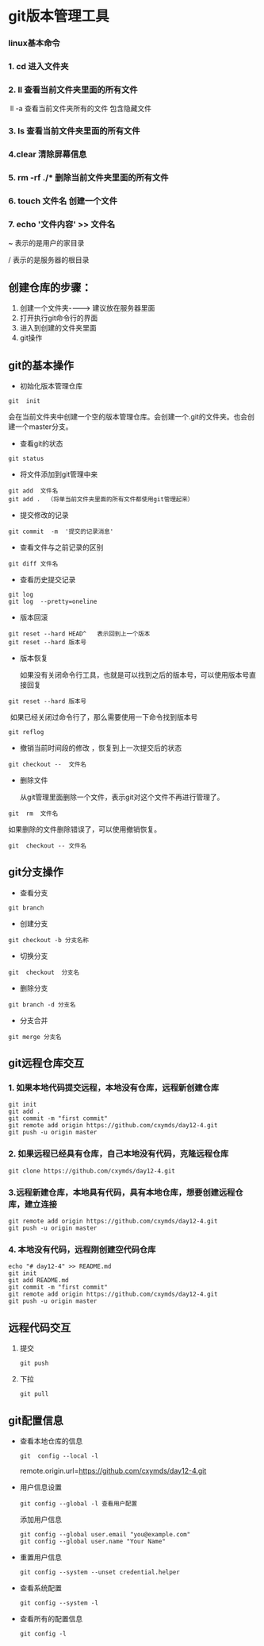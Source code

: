 # git版本管理工具

### linux基本命令

### 1. cd 进入文件夹

### 2. ll 查看当前文件夹里面的所有文件

​	ll -a  查看当前文件夹所有的文件 包含隐藏文件

### 3. ls 查看当前文件夹里面的所有文件

### 4.clear 清除屏幕信息

### 5. rm  -rf  ./*  删除当前文件夹里面的所有文件

### 6. touch 文件名  创建一个文件

### 7. echo '文件内容' >> 文件名





~ 表示的是用户的家目录

/ 表示的是服务器的根目录







## 创建仓库的步骤：

1. 创建一个文件夹----> 建议放在服务器里面
2. 打开执行git命令行的界面
3. 进入到创建的文件夹里面
4. git操作



## git的基本操作

+ 初始化版本管理仓库

```
git  init   
```

会在当前文件夹中创建一个空的版本管理仓库。会创建一个.git的文件夹。也会创建一个master分支。

+ 查看git的状态

```
git status 
```

+ 将文件添加到git管理中来

```
git add  文件名
git add .  （将单当前文件夹里面的所有文件都使用git管理起来）
```

+ 提交修改的记录

```
git commit  -m  '提交的记录消息'
```

+ 查看文件与之前记录的区别

```
git diff 文件名
```

+ 查看历史提交记录

```
git log
git log  --pretty=oneline
```

+ 版本回滚

```
git reset --hard HEAD^   表示回到上一个版本
git reset --hard 版本号
```

+ 版本恢复

  如果没有关闭命令行工具，也就是可以找到之后的版本号，可以使用版本号直接回复

```
git reset --hard 版本号
```

​        如果已经关闭过命令行了，那么需要使用一下命令找到版本号

```
git reflog
```

+ 撤销当前时间段的修改 ，恢复到上一次提交后的状态

```
git checkout --  文件名
```

+ 删除文件

  从git管理里面删除一个文件，表示git对这个文件不再进行管理了。

```
git  rm  文件名
```

如果删除的文件删除错误了，可以使用撤销恢复。

```
git  checkout -- 文件名
```





## git分支操作

+ 查看分支

```
git branch
```

+ 创建分支

```
git checkout -b 分支名称
```

+ 切换分支

```
git  checkout  分支名
```

+ 删除分支

```
git branch -d 分支名
```

+ 分支合并

```
git merge 分支名
```



## git远程仓库交互

### 1. 如果本地代码提交远程，本地没有仓库，远程新创建仓库

```
git init
git add . 
git commit -m "first commit"
git remote add origin https://github.com/cxymds/day12-4.git
git push -u origin master
```

### 2. 如果远程已经具有仓库，自己本地没有代码，克隆远程仓库

```
git clone https://github.com/cxymds/day12-4.git
```

### 3.远程新建仓库，本地具有代码，具有本地仓库，想要创建远程仓库，建立连接

```
git remote add origin https://github.com/cxymds/day12-4.git
git push -u origin master
```

### 4. 本地没有代码，远程刚创建空代码仓库

```
echo "# day12-4" >> README.md
git init
git add README.md
git commit -m "first commit"
git remote add origin https://github.com/cxymds/day12-4.git
git push -u origin master
```



## 远程代码交互

1. 提交

   ```
   git push
   ```

2. 下拉

   ```
   git pull
   ```




## git配置信息

+ 查看本地仓库的信息

  ```
  git  config --local -l
  ```

  remote.origin.url=https://github.com/cxymds/day12-4.git


+ 用户信息设置

  ```
  git config --global -l 查看用户配置
  ```

  添加用户信息

  ```
  git config --global user.email "you@example.com"
  git config --global user.name "Your Name"
  ```


+ 重置用户信息

  ```
  git config --system --unset credential.helper
  ```


+ 查看系统配置

  ```
  git config --system -l
  ```


+ 查看所有的配置信息

  ```
  git config -l
  ```